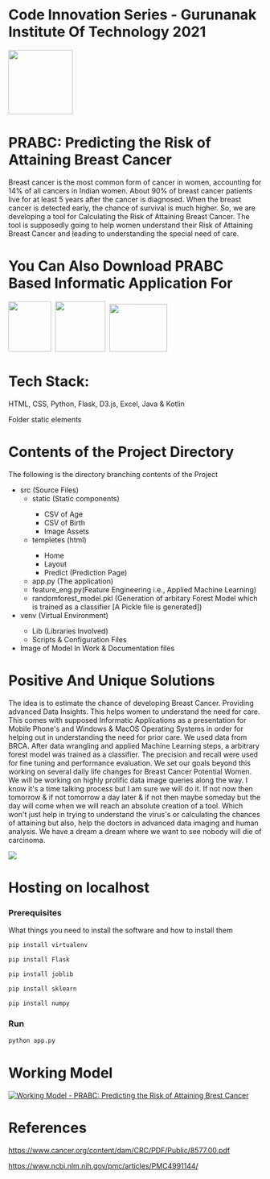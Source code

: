 # Code Innovation Series - Gurunanak Institute Of Technology 2021

<img src="https://github.com/pavanleo/PRABC/blob/master/src/static/images/pink_ribbob.png" width="128" height="128"/>

<h1>PRABC: Predicting the Risk of Attaining Breast Cancer</h1>

Breast cancer is the most common form of cancer in women, accounting for 14% of all cancers in Indian women. About 90% of breast cancer patients live for at least 5 years after the cancer is diagnosed. When the breast cancer is detected early, the chance of survival is much higher. So, we are developing a tool for Calculating the Risk of Attaining Breast Cancer. The tool is supposedly going to help women understand their Risk of Attaining Breast Cancer and leading to understanding the special need of care.

# You Can Also Download PRABC Based Informatic Application For

<a href="https://drive.google.com/file/d/16pMI7PUUk8kQ1tvTthpOamZqDKCZMkmA/view?usp=sharing"><img src="https://pngimg.com/uploads/android_logo/android_logo_PNG17.png" width="85" height="100"/></a>‏‏‎ ‎‏‏‎ ‎‏‏‎ ‎‏‏‎ ‎‏‏‎ ‎‏‏‎ ‎‏‏‎ ‎‏‏‎ ‎<a href="https://drive.google.com/drive/folders/1jD_Teb-Q4UIYSsu9Gb2d52QgdoyI7XVL?usp=sharing"><img src="http://www.pngall.com/wp-content/uploads/4/MacOS-PNG-Download-Image.png" width="100" height="100"/></a>‏‏‎ ‎‏‏‎ ‎‏‏‎ ‎‏‏‎ ‎‏‏‎ ‎‏‏‎ ‎‏‏‎ ‎‏‏‎ ‎<a href="https://drive.google.com/file/d/1GJ8C0EGuod8kexmAzOu4jiabeTStKztF/view?usp=sharing"><img src="https://upload.wikimedia.org/wikipedia/commons/5/5f/Windows_logo_-_2012.svg" width="115" height="95"/></a>

# Tech Stack:

HTML, CSS, Python, Flask, D3.js, Excel, Java & Kotlin

 Folder static elements
<h1>Contents of the Project Directory</h1>
<p>The following is the directory branching contents of the Project</p>
<ul>
  <li>src (Source Files)
    <ul>
      <li>static (Static components)</li>
      <ul>
      <li>CSV of Age</li>
        <li>CSV of Birth</li>
        <li>Image Assets</li>
      </ul>
      </li>
  </li>
  <li>templetes (html)</li>
      <ul>
      <li>Home</li>
        <li>Layout</li>
        <li>Predict (Prediction Page)</li>
      </ul>
      </li>
        <li>app.py (The application)</li>
  <li>feature_eng.py(Feature Engineering i.e., Applied Machine Learning)</li>
        <li>randomforest_model.pkl (Generation of arbitary Forest Model which is trained as a classifier [A Pickle file is generated])</li>
    </ul>
  </li>
  <li> venv (Virtual Environment)</li>
  <ul>
    <li>Lib (Libraries Involved)</li>
    <li>Scripts & Configuration Files</li>
  </ul>
  <li>Image of Model In Work & Documentation files</li>
  </ul>


  

# Positive And Unique Solutions

The idea is to estimate the chance of developing Breast Cancer. Providing advanced Data Insights. This helps women to understand the need for care. This comes with supposed Informatic Applications as a presentation for Mobile Phone's and Windows & MacOS Operating Systems in order for helping out in understanding the need for prior care. We used data from BRCA. After data wrangling and applied Machine Learning steps, a arbitrary forest model was trained as a classifier. The precision and recall were used for fine tuning and performance evaluation. We set our goals beyond this working on several daily life changes for Breast Cancer Potential Women. We will be working on highly prolific data image queries along the way. I know it's a time talking process but I am sure we will do it. If not now then tomorrow & if not tomorrow a day later & if not then maybe someday but the day will come when we will reach an absolute creation of a tool. Which won't just help in trying to understand the virus's or calculating the chances of attaining but also, help the doctors in advanced data imaging and human analysis. We have a dream a dream where we want to see nobody will die of carcinoma. 

<img src="https://github.com/pavanleo/PRABC/blob/master/screen1.png"/>

# Hosting on localhost

### Prerequisites

What things you need to install the software and how to install them

```bash
pip install virtualenv

pip install Flask

pip install joblib

pip install sklearn

pip install numpy

```

### Run

```python
python app.py
```

# Working Model
[![Working Model - PRABC: Predicting the Risk of Attaining Brest Cancer](http://img.youtube.com/vi/HsBgrsJnPR8/0.jpg)](http://www.youtube.com/watch?v=HsBgrsJnPR8 "Working Model - PRABC: Predicting the Risk of Attaining Brest Cancer")


# References 

https://www.cancer.org/content/dam/CRC/PDF/Public/8577.00.pdf

https://www.ncbi.nlm.nih.gov/pmc/articles/PMC4991144/
